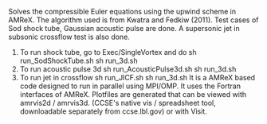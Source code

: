 Solves the compressible Euler equations using
the upwind scheme in AMReX. The algorithm used is from Kwatra and Fedkiw (2011).
Test cases of Sod shock tube, Gaussian acoustic pulse are done. A supersonic jet
in subsonic crossflow test is also done.
1. To run shock tube, go to Exec/SingleVortex and do
sh run_SodShockTube.sh
sh run_3d.sh
2. To run acoustic pulse 3d
sh run_AcousticPulse3d.sh
sh run_3d.sh
3. To run jet in crossflow
sh run_JICF.sh
sh run_3d.sh
It is a AMReX based code designed to run in parallel using MPI/OMP.
It uses the Fortran interfaces of AMReX. Plotfiles are generated that can be viewed 
with amrvis2d / amrvis3d. (CCSE's native vis / spreadsheet tool, downloadable 
separately from ccse.lbl.gov) or with Visit.
